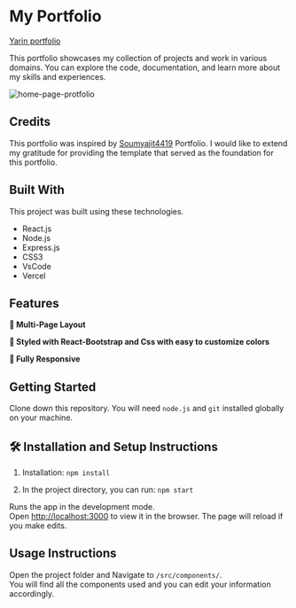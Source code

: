 # My Portfolio
[Yarin portfolio](https://yarin181.github.io/Yarin-portfolio/)

This portfolio showcases my collection of projects and work in various domains. You can explore the code, documentation, and learn more about my skills and experiences.

![home-page-protfolio](https://github.com/yarin181/Yarin-portfolio/assets/90701490/a9365a76-eca1-4680-b8a6-6fa573bd1e01)

## Credits

This portfolio was inspired by [Soumyajit4419](https://github.com/soumyajit4419/Portfolio) Portfolio. I would like to extend my gratitude for providing the template that served as the foundation for this portfolio.

## Built With

This project was built using these technologies.

- React.js
- Node.js
- Express.js
- CSS3
- VsCode
- Vercel

## Features

**📖 Multi-Page Layout**

**🎨 Styled with React-Bootstrap and Css with easy to customize colors**

**📱 Fully Responsive**

## Getting Started

Clone down this repository. You will need `node.js` and `git` installed globally on your machine.

## 🛠 Installation and Setup Instructions

1. Installation: `npm install`

2. In the project directory, you can run: `npm start`

Runs the app in the development mode.\
Open [http://localhost:3000](http://localhost:3000) to view it in the browser.
The page will reload if you make edits.

## Usage Instructions

Open the project folder and Navigate to `/src/components/`. <br/>
You will find all the components used and you can edit your information accordingly.
